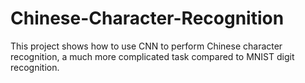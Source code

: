 # Chinese-Character-Recognition
This project shows how to use CNN to perform Chinese character recognition, a much more complicated task compared to MNIST digit recognition.
